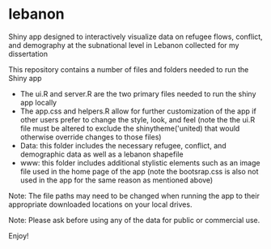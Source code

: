 # lebanon
Shiny app designed to interactively visualize data on refugee flows, conflict, and demography at the subnational level in Lebanon collected for my dissertation

This repository contains a number of files and folders needed to run the Shiny app

- The ui.R and server.R are the two primary files needed to run the shiny app locally 
- The app.css and helpers.R allow for further customization of the app if other users prefer to change the style, look, and feel 
(note the the ui.R file must be altered to exclude the shinytheme('united) that would otherwise override changes to those files)
- Data: this folder includes the necessary refugee, conflict, and demographic data as well as a lebanon shapefile
- www: this folder includes additional stylistic elements such as an image file used in the home page of the app (note the bootsrap.css is
also not used in the app for the same reason as mentioned above)

Note: The file paths may need to be changed when running the app to their appropriate downloaded locations on your local drives.

Note: Please ask before using any of the data for public or commercial use.

Enjoy!
